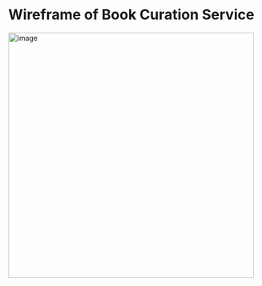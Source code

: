 # Wireframe of Book Curation Service
<img width="490" alt="image" src="https://user-images.githubusercontent.com/39396725/211246322-28263933-7ee9-45a1-a3ff-e3d991d12438.png">

